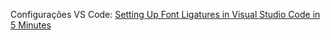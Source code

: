 
Configurações VS Code:
[Setting Up Font Ligatures in Visual Studio Code in 5 Minutes](https://www.youtube.com/watch?v=PRMQ7bFK3L4&t=1s)
